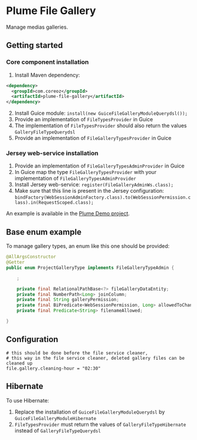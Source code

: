 Plume File Gallery
==================

Manage medias galleries.

Getting started
---------------
### Core component installation
1. Install Maven dependency:
```xml
<dependency>
  <groupId>com.coreoz</groupId>
  <artifactId>plume-file-gallery</artifactId>
</dependency>
```
2. Install Guice module: `install(new GuiceFileGalleryModuleQuerydsl());`
3. Provide an implementation of `FileTypesProvider` in Guice
4. The implementation of `FileTypesProvider` should also return the values `GalleryFileTypeQuerydsl`
5. Provide an implementation of `FileGalleryTypesProvider` in Guice

### Jersey web-service installation
1. Provide an implementation of `FileGalleryTypesAdminProvider` in Guice
2. In Guice map the type `FileGalleryTypesProvider` with your implementation of `FileGalleryTypesAdminProvider`
3. Install Jersey web-service: `register(FileGalleryAdminWs.class);`
4. Make sure that this line is present in the Jersey configuration:
`bindFactory(WebSessionAdminFactory.class).to(WebSessionPermission.class).in(RequestScoped.class);`

An example is available in the [Plume Demo project](https://github.com/Coreoz/Plume-demo/tree/master/plume-demo-full-guice-jersey).

Base enum example
-----------------
To manage gallery types, an enum like this one should be provided:
```java
@AllArgsConstructor
@Getter
public enum ProjectGalleryType implements FileGalleryTypeAdmin {

	;

	private final RelationalPathBase<?> fileGalleryDataEntity;
	private final NumberPath<Long> joinColumn;
	private final String galleryPermission;
	private final BiPredicate<WebSessionPermission, Long> allowedToChangeGallery;
	private final Predicate<String> filenameAllowed;

}
```

Configuration
-------------
```
# this should be done before the file service cleaner,
# this way in the file service cleaner, deleted gallery files can be cleaned up
file.gallery.cleaning-hour = "02:30"
```

Hibernate
---------
To use Hibernate:
1. Replace the installation of `GuiceFileGalleryModuleQuerydsl` by `GuiceFileGalleryModuleHibernate`
2. `FileTypesProvider` must return the values of `GalleryFileTypeHibernate` instead of `GalleryFileTypeQuerydsl`

